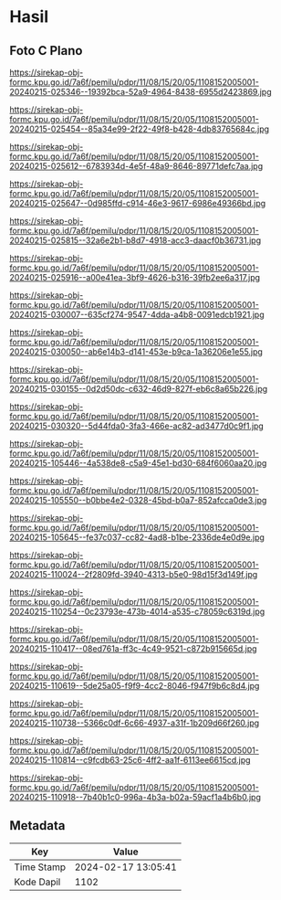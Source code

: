 # Hasil

## Foto C Plano

https://sirekap-obj-formc.kpu.go.id/7a6f/pemilu/pdpr/11/08/15/20/05/1108152005001-20240215-025346--19392bca-52a9-4964-8438-6955d2423869.jpg

https://sirekap-obj-formc.kpu.go.id/7a6f/pemilu/pdpr/11/08/15/20/05/1108152005001-20240215-025454--85a34e99-2f22-49f8-b428-4db83765684c.jpg

https://sirekap-obj-formc.kpu.go.id/7a6f/pemilu/pdpr/11/08/15/20/05/1108152005001-20240215-025612--6783934d-4e5f-48a9-8646-89771defc7aa.jpg

https://sirekap-obj-formc.kpu.go.id/7a6f/pemilu/pdpr/11/08/15/20/05/1108152005001-20240215-025647--0d985ffd-c914-46e3-9617-6986e49366bd.jpg

https://sirekap-obj-formc.kpu.go.id/7a6f/pemilu/pdpr/11/08/15/20/05/1108152005001-20240215-025815--32a6e2b1-b8d7-4918-acc3-daacf0b36731.jpg

https://sirekap-obj-formc.kpu.go.id/7a6f/pemilu/pdpr/11/08/15/20/05/1108152005001-20240215-025916--a00e41ea-3bf9-4626-b316-39fb2ee6a317.jpg

https://sirekap-obj-formc.kpu.go.id/7a6f/pemilu/pdpr/11/08/15/20/05/1108152005001-20240215-030007--635cf274-9547-4dda-a4b8-0091edcb1921.jpg

https://sirekap-obj-formc.kpu.go.id/7a6f/pemilu/pdpr/11/08/15/20/05/1108152005001-20240215-030050--ab6e14b3-d141-453e-b9ca-1a36206e1e55.jpg

https://sirekap-obj-formc.kpu.go.id/7a6f/pemilu/pdpr/11/08/15/20/05/1108152005001-20240215-030155--0d2d50dc-c632-46d9-827f-eb6c8a65b226.jpg

https://sirekap-obj-formc.kpu.go.id/7a6f/pemilu/pdpr/11/08/15/20/05/1108152005001-20240215-030320--5d44fda0-3fa3-466e-ac82-ad3477d0c9f1.jpg

https://sirekap-obj-formc.kpu.go.id/7a6f/pemilu/pdpr/11/08/15/20/05/1108152005001-20240215-105446--4a538de8-c5a9-45e1-bd30-684f6060aa20.jpg

https://sirekap-obj-formc.kpu.go.id/7a6f/pemilu/pdpr/11/08/15/20/05/1108152005001-20240215-105550--b0bbe4e2-0328-45bd-b0a7-852afcca0de3.jpg

https://sirekap-obj-formc.kpu.go.id/7a6f/pemilu/pdpr/11/08/15/20/05/1108152005001-20240215-105645--fe37c037-cc82-4ad8-b1be-2336de4e0d9e.jpg

https://sirekap-obj-formc.kpu.go.id/7a6f/pemilu/pdpr/11/08/15/20/05/1108152005001-20240215-110024--2f2809fd-3940-4313-b5e0-98d15f3d149f.jpg

https://sirekap-obj-formc.kpu.go.id/7a6f/pemilu/pdpr/11/08/15/20/05/1108152005001-20240215-110254--0c23793e-473b-4014-a535-c78059c6319d.jpg

https://sirekap-obj-formc.kpu.go.id/7a6f/pemilu/pdpr/11/08/15/20/05/1108152005001-20240215-110417--08ed761a-ff3c-4c49-9521-c872b915665d.jpg

https://sirekap-obj-formc.kpu.go.id/7a6f/pemilu/pdpr/11/08/15/20/05/1108152005001-20240215-110619--5de25a05-f9f9-4cc2-8046-f947f9b6c8d4.jpg

https://sirekap-obj-formc.kpu.go.id/7a6f/pemilu/pdpr/11/08/15/20/05/1108152005001-20240215-110738--5366c0df-6c66-4937-a31f-1b209d66f260.jpg

https://sirekap-obj-formc.kpu.go.id/7a6f/pemilu/pdpr/11/08/15/20/05/1108152005001-20240215-110814--c9fcdb63-25c6-4ff2-aa1f-6113ee6615cd.jpg

https://sirekap-obj-formc.kpu.go.id/7a6f/pemilu/pdpr/11/08/15/20/05/1108152005001-20240215-110918--7b40b1c0-996a-4b3a-b02a-59acf1a4b6b0.jpg


## Metadata

| Key        | Value               |
| ---------- | ------------------- |
| Time Stamp | 2024-02-17 13:05:41 |
| Kode Dapil | 1102                |



